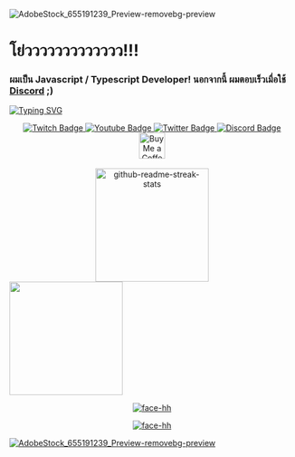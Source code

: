 ![AdobeStock_655191239_Preview-removebg-preview](https://github.com/CcNicebruh/CcNicebruh/assets/92991362/d6c515e0-def1-4575-89a1-feec02ddea4e)

<h1 align="left">โย่ววววววววววววว!!!</h1>

<h3 align="left">
  ผมเป็น Javascript / Typescript Developer! นอกจากนี้ ผมตอบเร็วเมื่อใช้ <a href='https://discord.gg/y9UsGAY9Z8'>Discord</a> ;)
</h3>

[![Typing SVG](https://readme-typing-svg.herokuapp.com?size=30&lines=%E0%B8%87%E0%B9%88%E0%B8%A7%E0%B8%87%E0%B8%99%E0%B8%AD%E0%B8%99%E0%B8%A1%E0%B8%B2%E0%B8%81)](https://git.io/typing-svg)

<div id="badges" align="center">
  <a href="https://twitch.tv/ccnope">
    <img src="https://img.shields.io/badge/Twitch-purple?style=for-the-badge&logo=twitch&logoColor=white" alt="Twitch Badge"/>
  </a>
  <a href="https://youtube.com/@ccnope">
    <img src="https://img.shields.io/badge/YouTube-red?style=for-the-badge&logo=youtube&logoColor=white" alt="Youtube Badge"/>
  </a>
  <a href="https://twitter.com/NotNiceKun">
    <img src="https://img.shields.io/badge/Twitter-blue?style=for-the-badge&logo=x&logoColor=white" alt="Twitter Badge"/>
  </a>
  <a href="https://discord.gg/y9UsGAY9Z8">
    <img src="https://img.shields.io/badge/discord-darkblue?style=for-the-badge&logo=discord&logoColor=white" alt="Discord Badge"/>
  </a>
  <br />
  <a href='https://ezdn.app/itzmenope' target='_blank'><img height='35' style='border:0px;height:46px;' src='https://az743702.vo.msecnd.net/cdn/kofi3.png?v=0' border='0' alt='Buy Me a Coffee' />
</div>

<br />
<div align="center">
  <img src="https://github-readme-streak-stats.herokuapp.com?user=CcNicebruh&theme=dark&hide_border=true&date_format=M%20j%5B%2C%20Y%5D" height="200" alt="github-readme-streak-stats" />
</div>

<img align="center" src="https://upload.wikimedia.org/wikipedia/commons/thumb/1/1d/No_image.svg/2048px-No_image.svg.png" width="200"/>
<div align="center">

  ![face-hh](https://github-readme-stats.vercel.app/api?username=CcNicebruh&show_icons=true&theme=tokyonight&hide=["issues"])

  ![face-hh](https://github-readme-stats.vercel.app/api/top-langs?username=CcNicebruh&show_icons=true&theme=tokyonight&layout=compact)

</div>

![AdobeStock_655191239_Preview-removebg-preview](https://github.com/CcNicebruh/CcNicebruh/assets/92991362/2200459e-b87f-432a-827f-0cc70d7635b2)


